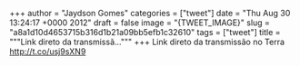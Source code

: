 
+++
author = "Jaydson Gomes"
categories = ["tweet"]
date = "Thu Aug 30 13:24:17 +0000 2012"
draft = false
image = "{TWEET_IMAGE}"
slug = "a8a1d10d4653715b316d1b21a09bb5efb1c32610"
tags = ["tweet"]
title = """Link direto da transmissã..."""
+++
Link direto da transmissão no Terra http://t.co/usj9sXN9
